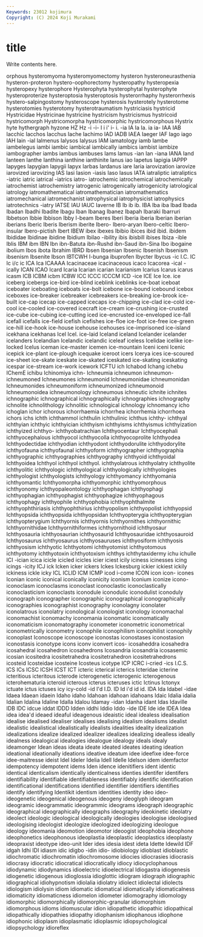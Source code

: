 ```yaml
---
Keywords: 23012 kojimura
Copyright: (C) 2024 Koji Murakami
---
```


# title

Write contents here.



orphous hysteromyoma hysteromyomectomy hysteron hysteroneurasthenia
hysteron-proteron hystero-oophorectomy hysteropathy hysteropexia hysteropexy hysterophore Hysterophyta hysterophytal hysterophyte hysteroproterize
hysteroptosia hysteroptosis hysterorrhaphy hysterorrhexis hystero-salpingostomy hysteroscope hysterosis hysterotely hysterotome hysterotomies
hysterotomy hysterotraumatism hystriciasis hystricid Hystricidae Hystricinae hystricine hystricism hystricismus hystricoid
hystricomorph Hystricomorpha hystricomorphic hystricomorphous Hystrix hyte hythergraph hyzone HZ Hz
-i -i- I i i' i- i. -ia IA Ia
Ia. ia ia- IAA IAB Iacchic Iacchos Iacchus Iache Iachimo
IAD IADB IAEA Iaeger IAF Iago iago IAH Iain -ial
Ialmenus Ialysos Ialysus IAM iamatology iamb Iambe iambelegus iambi iambic
iambical iambically iambics iambist iambize iambographer iambs iambus iambuses Iams
Iamus -ian Ian -iana IANA Iand Ianteen Ianthe Ianthina ianthine
ianthinite Ianus iao Iapetus Iapigia IAPPP Iapyges Iapygian Iapygii Iapyx
Iarbas Iardanus iare Iaria iarovization iarovize iarovized iarovizing IAS Iasi
Iasion -iasis Iaso Iasus IATA iatraliptic iatraliptics -iatric iatric iatrical
-iatrics iatro- iatrochemic iatrochemical iatrochemically iatrochemist iatrochemistry iatrogenic iatrogenically iatrogenicity
iatrological iatrology iatromathematical iatromathematician iatromathematics iatromechanical iatromechanist iatrophysical iatrophysicist iatrophysics
iatrotechnics -iatry IATSE IAU IAUC Iaverne IB Ib ib ib.
IBA Iba iba Ibad Ibada Ibadan Ibadhi Ibadite Ibagu Iban
Ibanag Ibanez Ibapah Ibaraki Ibarruri Ibbetson Ibbie Ibbison Ibby I-beam
Iberes Iberi Iberia iberia Iberian iberian iberians Iberic Iberis Iberism
iberite Ibero- Ibero-aryan Ibero-celtic Ibero-insular Ibero-pictish Ibert IBEW ibex ibexes
Ibibio ibices ibid ibid. ibidem Ibididae Ibidinae ibidine Ibidium Ibilao
-ibility ibis ibisbill ibises Ibiza -ible Iblis IBM ibm IBN
Ibn ibn-Batuta ibn-Rushd ibn-Saud ibn-Sina Ibo ibogaine ibolium Ibos ibota
Ibrahim IBRD Ibsen Ibsenian Ibsenic Ibsenish Ibsenism ibsenism Ibsenite Ibson
IBTCWH I-bunga ibuprofen Ibycter Ibycus -ic I.C. IC Ic i/c
ic ICA Ica ICAAAA Icacinaceae icacinaceous icaco Icacorea -ical -ically
ICAN ICAO Icard Icaria Icarian icarian Icarianism Icarius Icarus icarus
icasm ICB ICBM icbm ICBW ICC ICCC ICCCM ICD -ice
ICE Ice Ice. ice iceberg icebergs ice-bird ice-blind iceblink iceblinks
ice-boat iceboat iceboater iceboating iceboats ice-bolt icebone ice-bound icebound icebox
iceboxes ice-breaker icebreaker icebreakers ice-breaking ice-brook ice-built ice-cap icecap ice-capped
icecaps ice-chipping ice-clad ice-cold ice-cool ice-cooled ice-covered icecraft ice-cream ice-crushing
ice-crusted ice-cube ice-cubing ice-cutting iced ice-encrusted ice-enveloped ice-fall icefall icefalls
ice-field icefish icefishes ice-floe ice-foot ice-free ice-green ice-hill ice-hook ice-house
icehouse icehouses ice-imprisoned ice-island icekhana icekhanas Icel Icel. ice-laid Iceland
iceland Icelander icelander icelanders Icelandian Icelandic icelandic iceleaf iceless Icelidae
icelike ice-locked Icelus iceman ice-master icemen ice-mountain Iceni iceni Icenic
icepick ice-plant ice-plough icequake iceroot icers Icerya ices ice-scoured ice-sheet
ice-skate iceskate ice-skated iceskated ice-skating iceskating icespar ice-stream ice-work icework
ICFTU ich Ichabod Ichang ichebu IChemE ichibu Ichinomiya ichn- Ichneumia
ichneumon ichneumon- ichneumoned Ichneumones ichneumonid Ichneumonidae ichneumonidan Ichneumonides ichneumoniform ichneumonized
ichneumonoid Ichneumonoidea ichneumonology ichneumous ichneutic ichnite ichnites ichnographic ichnographical ichnographically
ichnographies ichnography ichnolite ichnolithology ichnolitic ichnological ichnology ichnomancy icho ichoglan
ichor ichorous ichorrhaemia ichorrhea ichorrhemia ichorrhoea ichors ichs ichth ichthammol
ichthulin ichthulinic ichthus ichthy- ichthyal ichthyian ichthyic ichthyician ichthyism ichthyisms
ichthyismus ichthyization ichthyized ichthyo- ichthyobatrachian Ichthyocentaur Ichthyocephali ichthyocephalous ichthyocol ichthyocolla
ichthyocoprolite Ichthyodea Ichthyodectidae ichthyodian ichthyodont ichthyodorulite ichthyodorylite ichthyofauna ichthyofaunal ichthyoform
ichthyographer ichthyographia ichthyographic ichthyographies ichthyography ichthyoid ichthyoidal Ichthyoidea Ichthyol ichthyol
ichthyol. ichthyolatrous ichthyolatry ichthyolite ichthyolitic ichthyologic ichthyological ichthyologically ichthyologies ichthyologist
ichthyologists ichthyology ichthyomancy ichthyomania ichthyomantic Ichthyomorpha ichthyomorphic ichthyomorphous ichthyonomy ichthyopaleontology
ichthyophagan ichthyophagi ichthyophagian ichthyophagist ichthyophagize ichthyophagous ichthyophagy ichthyophile ichthyophobia ichthyophthalmite
ichthyophthiriasis ichthyophthirius ichthyopolism ichthyopolist ichthyopsid Ichthyopsida ichthyopsida ichthyopsidan Ichthyopterygia ichthyopterygian
ichthyopterygium Ichthyornis ichthyornis Ichthyornithes ichthyornithic Ichthyornithidae Ichthyornithiformes ichthyornithoid ichthyosaur Ichthyosauria
ichthyosaurian ichthyosaurid Ichthyosauridae ichthyosauroid Ichthyosaurus ichthyosaurus ichthyosauruses ichthyosiform ichthyosis ichthyosism
ichthyotic Ichthyotomi ichthyotomist ichthyotomous ichthyotomy ichthyotoxin ichthyotoxism ichthys ichthytaxidermy ichu
ichulle ICI -ician icica icicle icicled icicles icier iciest icily
iciness icinesses icing icings -icity ICJ ick Icken icker ickers
Ickes Ickesburg ickier ickiest ickily ickiness ickle icky ICL ICLID
ICM ICMP icod i-come ICON icon icon- icones Iconian iconic
iconical iconically iconicity iconism Iconium iconize icono- iconoclasm iconoclasms iconoclast
iconoclastic iconoclastically iconoclasticism iconoclasts iconodule iconodulic iconodulist iconoduly iconograph iconographer
iconographic iconographical iconographically iconographies iconographist iconography iconolagny iconolater iconolatrous iconolatry
iconological iconologist iconology iconomachal iconomachist iconomachy iconomania iconomatic iconomatically iconomaticism
iconomatography iconometer iconometric iconometrical iconometrically iconometry iconophile iconophilism iconophilist iconophily
iconoplast Iconoscope iconoscope iconostas iconostases iconostasion iconostasis iconotype icons iconv
iconvert icos- icosaheddra icosahedra icosahedral icosahedron icosahedrons Icosandria icosandria icosasemic
icosian icositedra icositetrahedra icositetrahedron icositetrahedrons icosteid Icosteidae icosteine Icosteus icotype
ICP ICRC i-cried -ics I.C.S. ICS ICs ICSC ICSH ICST
ICT icteric icterical icterics Icteridae icterine icteritious icteritous icterode icterogenetic
icterogenic icterogenous icterohematuria icteroid icterous icterus icteruses ictic Ictinus Ictonyx
ictuate ictus ictuses icy icy-cold -id I'd I.D. ID Id
i'd id id. IDA Ida Idabel -idae Idaea Idaean idaein
Idaho idaho Idahoan idahoan idahoans Idaic Idalia idalia Idalian Idalina
Idaline Idalla Idalou Idamay -idan Idanha idant Idas Idaville IDB
IDC idcue iddat IDDD Idden iddhi Iddio Iddo -ide IDE
Ide ide IDEA Idea idea idea'd ideaed ideaful ideagenous ideaistic
ideal idealess idealisation idealise idealised idealiser idealises idealising idealism idealisms
idealist idealistic idealistical idealistically idealists idealities ideality idealization idealizations idealize
idealized idealizer idealizes idealizing idealless ideally idealness idealogical idealogies idealogue
idealogy ideals idealy ideamonger Idean ideas ideata ideate ideated ideates
ideating ideation ideational ideationally ideations ideative ideatum idee ideefixe idee-force
idee-maitresse ideist Idel Ideler Idelia Idell Idelle Idelson idem idemfactor
idempotency idempotent idems Iden idence idenitifiers ident identic identical identicalism
identically identicalness identies identifer identifers identifiability identifiable identifiableness identifiably identific
identification identificational identifications identified identifier identifiers identifies identify identifying Identikit
identism identities identity ideo ideo- ideogenetic ideogenical ideogenous ideogeny ideoglyph
ideogram ideogramic ideogrammatic ideogrammic ideograms ideograph ideographic ideographical ideographically ideographs
ideography ideokinetic ideolatry ideolect ideologic ideological ideologically ideologies ideologise ideologised
ideologising ideologist ideologize ideologized ideologizing ideologue ideology ideomania ideomotion ideomotor
ideoogist ideophobia ideophone ideophonetics ideophonous ideoplastia ideoplastic ideoplastics ideoplasty ideopraxist
ideotype ideo-unit Ider ides idesia idest ideta Idette Idewild IDF
idgah Idhi IDI idiasm idic idigbo -idin idio- idiobiology idioblast
idioblastic idiochromatic idiochromatin idiochromosome idiocies idiocrasies idiocrasis idiocrasy idiocratic idiocratical
idiocratically idiocy idiocyclophanous idiodynamic idiodynamics idioelectric idioelectrical Idiogastra idiogenesis idiogenetic
idiogenous idioglossia idioglottic idiogram idiograph idiographic idiographical idiohypnotism idiolalia idiolatry
idiolect idiolectal idiolects idiologism idiolysin idiom idiomatic idiomatical idiomatically idiomaticalness
idiomaticity idiomaticness idiomelon idiometer idiomography idiomology idiomorphic idiomorphically idiomorphic-granular idiomorphism
idiomorphous idioms idiomuscular idion idiopathetic idiopathic idiopathical idiopathically idiopathies idiopathy
idiophanism idiophanous idiophone idiophonic idioplasm idioplasmatic idioplasmic idiopsychological idiopsychology idioreflex
